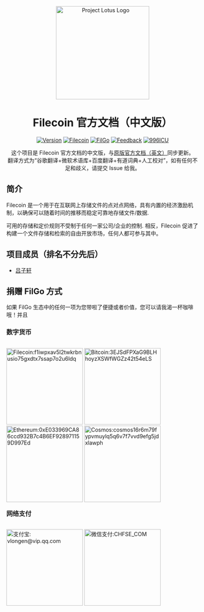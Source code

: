 <p align="center">
  <a target="_blank" href="https://docs.filecoin.io/" title="Filecoin Docs">
    <img src="https://www.lvzy.pro/img/filgo-logo.svg" alt="Project Lotus Logo" width="244" />
  </a>
</p>  

<h1 align="center">Filecoin 官方文档（中文版）</h1>

<p align="center">
  <a target="_blank" href="https://filecoin.filgo.info/"><img alt="Version" src="https://badges.chfse.com/badge/dynamic/json?color=green&label=%E7%89%88%E6%9C%AC&prefix=v&query=data.filecoin&url=https%3A%2F%2Fmock.chfse.com%2Fmock%2F60398a750d7fa40022f73640%2Ffilgo%2Fversion"></a>
  <a target="_blank" href="https://filecoin.filgo.info/"><img alt="Filecoin" src="https://badges.chfse.com/badge/链接-在线文档-blue.svg"></a>
  <a target="_blank" href="https://www.filgo.info/"><img alt="FilGo" src="https://badges.chfse.com/badge/社区-FilGo-blue.svg"></a>
  <a target="_blank" href="https://feedback.chfse.com/"><img alt="Feedback" src="https://badges.chfse.com/badge/链接-反馈平台-3eaf7c.svg"></a>
  <a target="_blank" href="https://996.icu"><img alt="996ICU" src="https://badges.chfse.com/badge/链接-996ICU-red.svg"></a>
</p>

<p align="center">
  这个项目是 Filecoin 官方文档的中文版，与<a target="_blank" href="https://docs.filecoin.io/">原版官方文档（英文）</a>同步更新。
  <br>
  翻译方式为“谷歌翻译+微软术语库+百度翻译+有道词典+人工校对”，如有任何不足和歧义，请提交 Issue 给我。
</p>

## 简介

Filecoin 是一个用于在互联网上存储文件的点对点网络，具有内置的经济激励机制，以确保可以随着时间的推移而稳定可靠地存储文件/数据.

可用的存储和定价规则不受制于任何一家公司/企业的控制. 相反，Filecoin 促进了构建一个文件存储和检索的自由开放市场，任何人都可参与其中。

## 项目成员（排名不分先后）

* [吕子轩](https://www.chfse.com/)

## 捐赠 FilGo 方式

如果 FilGo 生态中的任何一项为您带啦了便捷或者价值，您可以请我渴一杯咖啡哦！并且

### 数字货币

<p style="float: left;">
  <img alt="Filecoin:f1iwpxav5l2twkrbnusio75gxdtx7ssap7o2u6ldq" src="https://www.lvzy.pro/img/qr-fil.png" width = "200"/>
  <img alt="Bitcoin:3EJSdFPXaG9BLHhoyzXSWfWGZz42t54eLS" src="https://www.lvzy.pro/img/qr-btc.png" width = "200"/>
  <img alt="Ethereum:0xE033969CA86ccd932B7c4B6EF928971159D997Ed" src="https://www.lvzy.pro/img/qr-eth.png" width = "200"/>
  <img alt="Cosmos:cosmos16r6m79fypvmuylq5q6v7f7vvd9efg5jdxlawph" src="https://www.lvzy.pro/img/qr-atom.png" width = "200"/>
</p>

### 网络支付

<p style="float: left;">
  <img alt="支付宝: vlongen@vip.qq.com" src="https://www.lvzy.pro/img/qr-alipay.png" width = "200"/>
  <img alt="微信支付:CHFSE_COM" src="https://www.lvzy.pro/img/qr-wxpay.png" width = "200"/>
</p>
